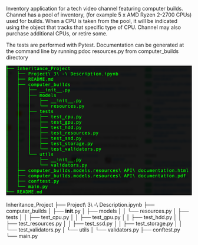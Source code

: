 Inventory application for a tech video channel featuring computer builds.
Channel has a pool of inventory, (for example 5 x AMD Ryzen 2-2700 CPUs) used for builds.
When a CPU is taken from the pool, it will be indicated using the object that tracks that 
specific type of CPU. Channel may also purchase additional CPUs, or retire some.

The tests are performed with Pytest.
Documentation can be generated at the command line by running
pdoc resources.py from computer_builds directory

![alt text](https://github.com/dapopov-st/Inventory-classes-with-pytest-and-pdoc/blob/[branch]/directory_struct.png?raw=true)

Inheritance_Project
├── Project\ 3\ -\ Description.ipynb
├── computer_builds
│   ├── __init__.py
│   ├── models
│   │   └── resources.py
│   ├── tests
│   │   ├── test_cpu.py
│   │   ├── test_gpu.py
│   │   ├── test_hdd.py
│   │   ├── test_resources.py
│   │   ├── test_ssd.py
│   │   ├── test_storage.py
│   │   └── test_validators.py
│   └── utils
│       └── validators.py
├── conftest.py
└── main.py
